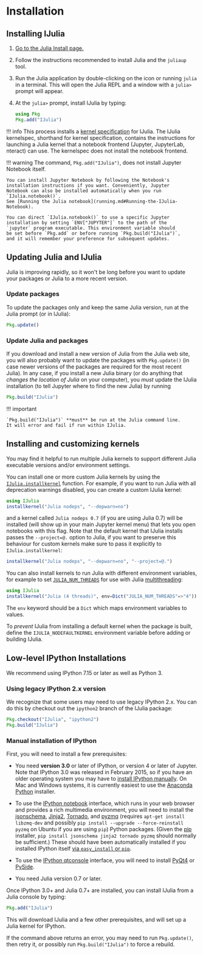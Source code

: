 # Installation

## Installing IJulia

1. [Go to the Julia Install page.](https://julialang.org/install/)
2. Follow the instructions recommended to install Julia and the `juliaup` tool.
3. Run the Julia application by double-clicking on the icon or running
   `julia` in a terminal. This will open the Julia REPL and a window with
   a `julia>` prompt will appear.
4. At the `julia>` prompt, install IJulia by typing:

   ```julia
   using Pkg
   Pkg.add("IJulia")
   ```

!!! info
    This process installs a
    [kernel specification](https://jupyter-client.readthedocs.io/en/latest/kernels.html#kernelspecs)
    for IJulia. The IJulia kernelspec, shorthand for kernel specification,
    contains the instructions for launching a Julia kernel that a notebook
    frontend (Jupyter, JupyterLab, nteract) can use. The kernelspec does not
    install the notebook frontend.

!!! warning
    The command, `Pkg.add("IJulia")`, does not install Jupyter
    Notebook itself.

    You can install Jupyter Notebook by following the Notebook's
    installation instructions if you want. Conveniently, Jupyter
    Notebook can also be installed automatically when you run
    `IJulia.notebook()`. 
    See [Running the Julia notebook](running.md#Running-the-IJulia-Notebook).
    
    You can direct `IJulia.notebook()` to use a specific Jupyter
    installation by setting `ENV["JUPYTER"]` to the path of the
    `jupyter` program executable. This environment variable should
    be set before `Pkg.add` or before running `Pkg.build("IJulia")`,
    and it will remember your preference for subsequent updates.

## Updating Julia and IJulia

Julia is improving rapidly, so it won't be long before you want to
update your packages or Julia to a more recent version.  

### Update packages

To update the packages only and keep the same Julia version, run
at the Julia prompt (or in IJulia):

```julia
Pkg.update()
```

### Update Julia and packages

If you download and install a new version of Julia from the Julia web
site, you will also probably want to update the packages with
`Pkg.update()` (in case newer versions of the packages are required
for the most recent Julia).  In any case, if you install a new Julia
binary (or do anything that *changes the location of Julia* on your
computer), you *must* update the IJulia installation (to tell Jupyter
where to find the new Julia) by running
```julia
Pkg.build("IJulia")
```

!!! important

    `Pkg.build("IJulia")` **must** be run at the Julia command line.
    It will error and fail if run within IJulia.

## Installing and customizing kernels

You may find it helpful to run multiple Julia kernels to support different Julia
executable versions and/or environment settings.

You can install one or more custom Julia kernels by using the
[`IJulia.installkernel`](@ref) function. For example, if you want to run Julia
with all deprecation warnings disabled, you can create a custom IJulia kernel:

```julia
using IJulia
installkernel("Julia nodeps", "--depwarn=no")
```
and a kernel called `Julia nodeps 0.7` (if you are using Julia 0.7)
will be installed (will show up in your main Jupyter kernel menu) that
lets you open notebooks with this flag. Note that the default kernel
that IJulia installs passes the `--project=@.` option to Julia, if you
want to preserve this behaviour for custom kernels make sure to pass it
explicitly to `IJulia.installkernel`:
```julia
installkernel("Julia nodeps", "--depwarn=no", "--project=@.")
```

You can also install kernels to run Julia with different environment
variables, for example to set
[`JULIA_NUM_THREADS`](https://docs.julialang.org/en/v1/manual/environment-variables/index.html#JULIA_NUM_THREADS-1)
for use with Julia
[multithreading](https://docs.julialang.org/en/v1/manual/parallel-computing/#Multi-Threading-(Experimental)-1):
```julia
using IJulia
installkernel("Julia (4 threads)", env=Dict("JULIA_NUM_THREADS"=>"4"))
```

The `env` keyword should be a `Dict` which maps environment variables to values.

To *prevent* IJulia from installing a default kernel when the package is built,
define the `IJULIA_NODEFAULTKERNEL` environment variable before adding or
building IJulia.

## Low-level IPython Installations

We recommend using IPython 7.15 or later as well as Python 3.

### Using legacy IPython 2.x version

We recognize that some users may need to use legacy IPython 2.x.  You
can do this by checkout out the `ipython2` branch of the IJulia package:

```julia
Pkg.checkout("IJulia", "ipython2")
Pkg.build("IJulia")
```

### Manual installation of IPython

First, you will need to install a few prerequisites:

* You need **version 3.0** or later of IPython, or version 4 or later
  of Jupyter.  Note that IPython 3.0 was released in February 2015, so
  if you have an older operating system you may have to
  [install IPython manually](http://ipython.org/ipython-doc/stable/install/install.html).
  On Mac and Windows systems, it is currently easiest to use the
  [Anaconda Python](http://continuum.io/downloads) installer.

* To use the [IPython notebook](http://ipython.org/notebook.html) interface, which runs in your web
  browser and provides a rich multimedia environment, you will need
  to install the [jsonschema](https://pypi.python.org/pypi/jsonschema), [Jinja2](http://jinja.pocoo.org/docs/), [Tornado](http://www.tornadoweb.org/en/stable/),
  and [pyzmq](https://github.com/zeromq/pyzmq) (requires `apt-get install libzmq-dev` and possibly `pip install --upgrade --force-reinstall pyzmq` on Ubuntu if you are using `pip`) Python packages.
  (Given the [pip](http://www.pip-installer.org/en/latest/) installer, `pip install jsonschema jinja2 tornado pyzmq`
  should normally be sufficient.)  These should have been automatically installed if you installed IPython itself
  [via `easy_install` or `pip`](http://ipython.org/ipython-doc/stable/install/install.html#quickstart).

* To use the [IPython qtconsole](http://ipython.org/ipython-doc/dev/interactive/qtconsole.html) interface,
  you will need to install [PyQt4](http://www.riverbankcomputing.com/software/pyqt/download) or
  [PySide](http://qt-project.org/wiki/Category:LanguageBindings::PySide).

* You need Julia version 0.7 or later.

Once IPython 3.0+ and Julia 0.7+ are installed, you can install IJulia from a Julia console by typing:

```julia
Pkg.add("IJulia")
```

This will download IJulia and a few other prerequisites, and will set up a
Julia kernel for IPython.

If the command above returns an error, you may need to run `Pkg.update()`, then
retry it, or possibly run `Pkg.build("IJulia")` to force a rebuild.
